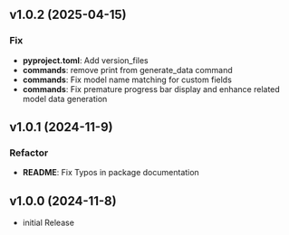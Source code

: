 ## v1.0.2 (2025-04-15)

### Fix

- **pyproject.toml**: Add version_files
- **commands**: remove print from generate_data command
- **commands**: Fix model name matching for custom fields
- **commands**: Fix premature progress bar display and enhance related model data generation

## v1.0.1 (2024-11-9)

### Refactor

- **README**: Fix Typos in package documentation

## v1.0.0 (2024-11-8)
- initial Release
